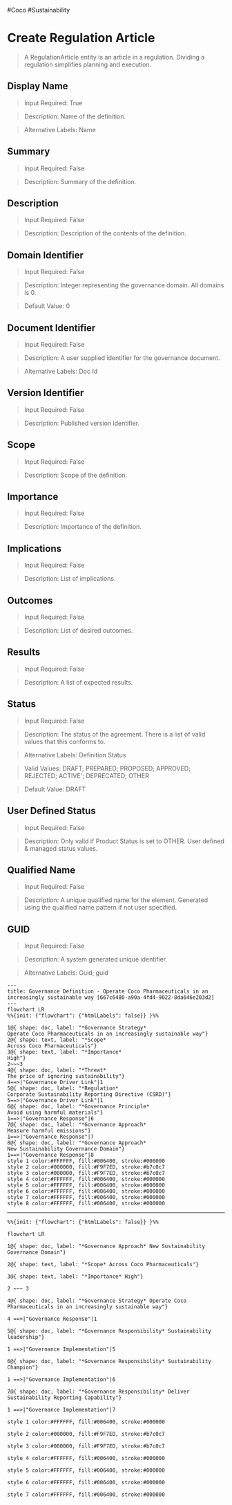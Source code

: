 #Coco #Sustainability 
# Create Regulation Article
>	A RegulationArticle entity is an article in a regulation. Dividing a regulation  simplifies planning and execution.

## Display Name
>	Input Required: True

>	Description: Name of the  definition.

>	Alternative Labels: Name


## Summary
>	Input Required: False

>	Description: Summary of the definition.


## Description
>	Input Required: False

>	Description: Description of the contents of the definition.


## Domain Identifier
>	Input Required: False

>	Description: Integer representing the governance domain. All domains is 0.

>	Default Value: 0


## Document Identifier
>	Input Required: False

>	Description: A user supplied identifier for the governance document.

>	Alternative Labels: Doc Id


## Version Identifier
>	Input Required: False

>	Description: Published  version identifier.


## Scope
>	Input Required: False

>	Description: Scope of the definition.


## Importance
>	Input Required: False

>	Description: Importance of the definition.


## Implications
>	Input Required: False

>	Description: List of implications.


## Outcomes
>	Input Required: False

>	Description: List of desired outcomes.


## Results
>	Input Required: False

>	Description: A list of expected results.


## Status
>	Input Required: False

>	Description: The status of the agreement. There is a list of valid values that this conforms to.

>	Alternative Labels: Definition Status

>	Valid Values: DRAFT; PREPARED; PROPOSED; APPROVED; REJECTED; ACTIVE'; DEPRECATED; OTHER

>	Default Value: DRAFT


## User Defined Status
>	Input Required: False

>	Description: Only valid if Product Status is set to OTHER. User defined & managed status values.


## Qualified Name
>	Input Required: False

>	Description: A unique qualified name for the element. Generated using the qualified name pattern  if not user specified.


## GUID
>	Input Required: False

>	Description: A system generated unique identifier.

>	Alternative Labels: Guid; guid

```mermaid
---
title: Governance Definition - Operate Coco Pharmaceuticals in an increasingly sustainable way [667c6480-a90a-4fd4-9022-8da646e203d2]
---
flowchart LR
%%{init: {"flowchart": {"htmlLabels": false}} }%%

1@{ shape: doc, label: "*Governance Strategy*
Operate Coco Pharmaceuticals in an increasingly sustainable way"}
2@{ shape: text, label: "*Scope*
Across Coco Pharmaceuticals"}
3@{ shape: text, label: "*Importance*
High"}
2~~~3
4@{ shape: doc, label: "*Threat*
The price of ignoring sustainability"}
4==>|"Governance Driver Link"|1
5@{ shape: doc, label: "*Regulation*
Corporate Sustainability Reporting Directive (CSRD)"}
5==>|"Governance Driver Link"|1
6@{ shape: doc, label: "*Governance Principle*
Avoid using harmful materials"}
1==>|"Governance Response"|6
7@{ shape: doc, label: "*Governance Approach*
Measure harmful emissions"}
1==>|"Governance Response"|7
8@{ shape: doc, label: "*Governance Approach*
New Sustainability Governance Domain"}
1==>|"Governance Response"|8
style 1 color:#FFFFFF, fill:#006400, stroke:#000000
style 2 color:#000000, fill:#F9F7ED, stroke:#b7c0c7
style 3 color:#000000, fill:#F9F7ED, stroke:#b7c0c7
style 4 color:#FFFFFF, fill:#006400, stroke:#000000
style 5 color:#FFFFFF, fill:#006400, stroke:#000000
style 6 color:#FFFFFF, fill:#006400, stroke:#000000
style 7 color:#FFFFFF, fill:#006400, stroke:#000000
style 8 color:#FFFFFF, fill:#006400, stroke:#000000
```


___
```mermaid  
%%{init: {"flowchart": {"htmlLabels": false}} }%%

flowchart LR

1@{ shape: doc, label: "*Governance Approach* New Sustainability Governance Domain"}

2@{ shape: text, label: "*Scope* Across Coco Pharmaceuticals"}

3@{ shape: text, label: "*Importance* High"}

2 ~~~ 3

4@{ shape: doc, label: "*Governance Strategy* Operate Coco Pharmaceuticals in an increasingly sustainable way"}

4 ==>|"Governance Response"|1

5@{ shape: doc, label: "*Governance Responsibility* Sustainability leadership"}

1 ==>|"Governance Implementation"|5

6@{ shape: doc, label: "*Governance Responsibility* Sustainability Champion"}

1 ==>|"Governance Implementation"|6

7@{ shape: doc, label: "*Governance Responsibility* Deliver Sustainability Reporting Capability"}

1 ==>|"Governance Implementation"|7

style 1 color:#FFFFFF, fill:#006400, stroke:#000000

style 2 color:#000000, fill:#F9F7ED, stroke:#b7c0c7

style 3 color:#000000, fill:#F9F7ED, stroke:#b7c0c7

style 4 color:#FFFFFF, fill:#006400, stroke:#000000

style 5 color:#FFFFFF, fill:#006400, stroke:#000000

style 6 color:#FFFFFF, fill:#006400, stroke:#000000

style 7 color:#FFFFFF, fill:#006400, stroke:#000000
```